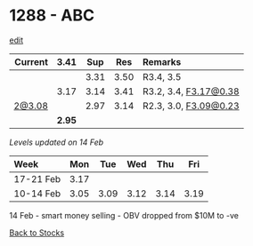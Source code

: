 # 1288 - ABC
[edit](https://github.com/alwinwoo/alwinwoo.github.io/edit/master/stocks/1288.md)

| Current | **3.41** | Sup   | Res   | Remarks
| ---:    | :---:    | :---: | :---: | :--- 
|         |          | 3.31  | 3.50  | R3.4, 3.5 
|         | 3.17     | 3.14  | 3.41  | R3.2, 3.4, F3.17@0.38
| 2@3.08  |          | 2.97  | 3.14  | R2.3, 3.0, F3.09@0.23
|         | **2.95** |       |       |

*Levels updated on 14 Feb*

Week      | Mon   | Tue   | Wed   | Thu   | Fri   |
:---      | :---: | :---: | :---: | :---: | :---: |
17-21 Feb | 3.17  |
10-14 Feb | 3.05  | 3.09  | 3.12  | 3.14  | 3.19  |

14 Feb - smart money selling - OBV dropped from $10M to -ve</br>

[Back to Stocks](https://alwinwoo.github.io/stocks)

